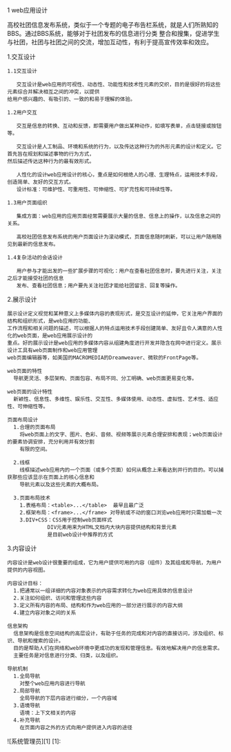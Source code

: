 1
web应用设计

  高校社团信息发布系统，类似于一个专题的电子布告栏系统，就是人们所熟知的BBS。通过BBS系统，能够对于社团发布的信息进行分类
  整合和搜集，促进学生与社团，社团与社团之间的交流，增加互动性，有利于提高宣传效率和效应。
  
  1.交互设计
  
    1.1交互设计
    
       交互设计是web应用的可视性、动态性、功能性和技术性元素的交织，目的是很好的将这些元素综合并解决相互之间的冲突，以提供
    给用户感兴趣的、有吸引的、一致的和易于理解的体验。

    1.2用户交互
    
       交互是信息的转换、互动和反馈，即需要用户做出某种动作，如填写表单，点击链接或按钮等。
       
       交互设计是人工制品、环境和系统的行为，以及传达这种行为的外形元素的设计和定义。它首先旨在规划和描述事物的行为方式，
    然后描述传达这种行为的最有效形式。
    
       人性化的设计web应用设计的核心，重点是如何根绝人的心理、生理特点，运用技术手段，创造简单、友好的交互方式。
       设计标准：可维护性、可重用性、可伸缩性、可扩充性和可持续性等。
   
    1.3用户页面组织
       
       集成方面：web应用的应用页面经常需要展示大量的信息、信息上的操作，以及信息之间的关系。
       
       高校社团信息发布系统的用户页面设计为滚动模式，页面信息随时刷新，可以让用户随用随见到最新的信息发布。
       
    1.4复杂活动的会话设计
       
       用户参与才能出发的一些扩展步骤的可视化：用户在查看社团信息时，要先进行关注，关注之后才能接受社团的信息
       发布、查看社团信息；用户要先关注社团才能给社团留言、回复等操作。
       
  2.展示设计

    展示设计定义视觉和某种意义上多媒体内容的表现形式，是交互设计的延伸，它关注用户界面的结构和组织形式，是web应用的功能、
    工作流程和相关问题的描述，可以根据人的特点运用技术手段创建简单、友好且令人满意的人性化的web页面，是web应用展示设计的
    重点。好的展示设计是web应用的多媒体内容从组建角度进行开发并隐含在网中进行定义。展示设计工具有web页面制作和web应用管理
    web页面编辑器等，如美国的MACROMEDIA的Dreamweaver、微软的FrontPage等。
    
    web页面的特性
      导航更灵活、多层架构、页面包容、布局不同、分工明确、web页面更易变化等。
    
    web页面的设计特性
      新颖性、信息性、多维性、娱乐性、交互性、多媒体使用、动态性、虚拟性、艺术性、适应性、可伸缩性等。
    
    页面布局设计
      1.合理的页面布局
        将web页面上的文字、图片、色彩、音频、视频等展示元素合理安排和表现；web页面设计的要素协调安排，充分利用并有效分割
        有限的空间。
        
      2.线框
        线框描述web应用内的一个页面（或多个页面）如何从概念上来看达到并行的目的。可以捕获那些应该显示在页面上的核心信息和
        导航元素以及这些元素的大概布局。
        
      3.页面布局技术
        1.表格布局：<table>...</table>  最早且最广泛
        2.框架布局：<frame>...</frame> 对导航或不动的窗口浏览web应用时只需加载一次
        3.DIV+CSS：CSS用于控制web页面样式
                 DIV元素用来为HTML文档内大块内容提供结构和背景元素
                 是目前web设计中推荐的方式
        
  3.内容设计
    
    内容设计是web设计很重要的组成，它为用户提供可用的内容（组件）及其组成和导航，为用户提供的内容视图。
    
    内容设计目标：
      1.把通常以一组详细的内容对象表示的内容需求转化为web应用具体的信息设计
      2.关注如何组织、访问和管理这些内容
      3.定义所有内容的布局、结构和作为web应用的一部分进行展示的内容大纲
      4.建立内容对象之间的关系
      
    信息架构
      信息架构是信息空间结构的高层设计，有助于任务的完成和对内容的直接访问，涉及组织、标识、导航和搜索的设计。
      目的是帮助人们在网络和web环境中更成功的发现和管理信息。有效地解决用户的信息需求。
      主要任务是对信息进行分类、归类，以及组织。
      
    导航机制
      1.全局导航
        对整个web应用内容进行导航
      2.局部导航
        全局导航的下层内容进行细分，一个内容域
      3.语境导航
        语境：上下文相关的内容
      4.补充导航
        在页面内容之外的方式向用户提供进入内容的途径

![系统管理员][1]
[1]:
